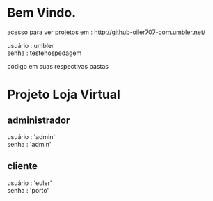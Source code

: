 Bem Vindo.
============================================================================

acesso para ver projetos em : http://github-oiler707-com.umbler.net/

usuário : umbler         
senha   : testehospedagem

código em suas respectivas pastas


Projeto Loja Virtual
============================================================================

administrador
----------------------------------------------------------------------------
usuário : 'admin'               
senha   : 'admin'       

cliente
----------------------------------------------------------------------------
usuário : 'euler'                             
senha   : 'porto'


